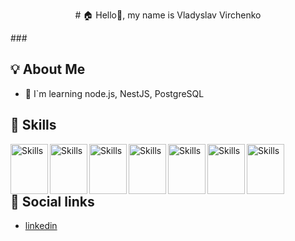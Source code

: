 
<p align="center"># 🏠 Hello👋, my name is Vladyslav Virchenko</p>
### 



## 💡 About Me

- 📖 I`m learning node.js, NestJS, PostgreSQL


## 🔨 Skills
 
<img src="https://cdn.jsdelivr.net/gh/devicons/devicon/icons/nodejs/nodejs-original.svg" alt="Skills" align="left" width="60" height="80"/>  
<img src="https://cdn.jsdelivr.net/gh/devicons/devicon/icons/nestjs/nestjs-plain.svg" alt="Skills" align="left" width="60" height="80"/>  
<img src="https://cdn.jsdelivr.net/gh/devicons/devicon/icons/postgresql/postgresql-original.svg" alt="Skills" align="left" width="60" height="80"/>  
<img src="https://cdn.jsdelivr.net/gh/devicons/devicon/icons/jest/jest-plain.svg" alt="Skills" align="left" width="60" height="80"/>  
<img src="https://cdn.jsdelivr.net/gh/devicons/devicon/icons/github/github-original.svg" alt="Skills" align="left" width="60" height="80"/>  
<img src="https://cdn.jsdelivr.net/gh/devicons/devicon/icons/trello/trello-plain.svg" alt="Skills" align="left" width="60" height="80"/>  
<img src="https://cdn.jsdelivr.net/gh/devicons/devicon/icons/vscode/vscode-original.svg" alt="Skills" align="left" width="60" height="80"/> 

<br><br><br>

## 📰 Social links
 - [linkedin](https://www.linkedin.com/in/vlad-virchenko/)



